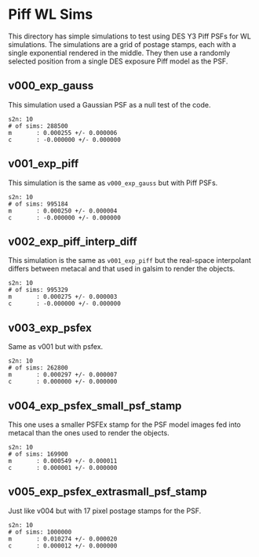# Piff WL Sims

This directory has simple simulations to test using DES Y3 Piff PSFs for
WL simulations. The simulations are a grid of postage stamps, each with a
single exponential rendered in the middle. They then use a randomly selected
position from a single DES exposure Piff model as the PSF.

## v000_exp_gauss

This simulation used a Gaussian PSF as a null test of the code.

```
s2n: 10
# of sims: 288500
m       : 0.000255 +/- 0.000006
c       : -0.000000 +/- 0.000000
```

## v001_exp_piff

This simulation is the same as `v000_exp_gauss` but with Piff PSFs.

```
s2n: 10
# of sims: 995184
m       : 0.000250 +/- 0.000004
c       : -0.000000 +/- 0.000000
```

## v002_exp_piff_interp_diff

This simulation is the same as `v001_exp_piff` but the real-space
interpolant differs between metacal and that used in galsim to render
the objects.

```
s2n: 10
# of sims: 995329
m       : 0.000275 +/- 0.000003
c       : -0.000000 +/- 0.000000
```

## v003_exp_psfex

Same as v001 but with psfex.

```
s2n: 10
# of sims: 262800
m       : 0.000297 +/- 0.000007
c       : 0.000000 +/- 0.000000
```

## v004_exp_psfex_small_psf_stamp

This one uses a smaller PSFEx stamp for the PSF model images fed into
metacal than the ones used to render the objects.

```
s2n: 10
# of sims: 169900
m       : 0.000549 +/- 0.000011
c       : 0.000001 +/- 0.000000
```

## v005_exp_psfex_extrasmall_psf_stamp

Just like v004 but with 17 pixel postage stamps for the PSF.

```
s2n: 10
# of sims: 1000000
m       : 0.010274 +/- 0.000020
c       : 0.000012 +/- 0.000000
```
